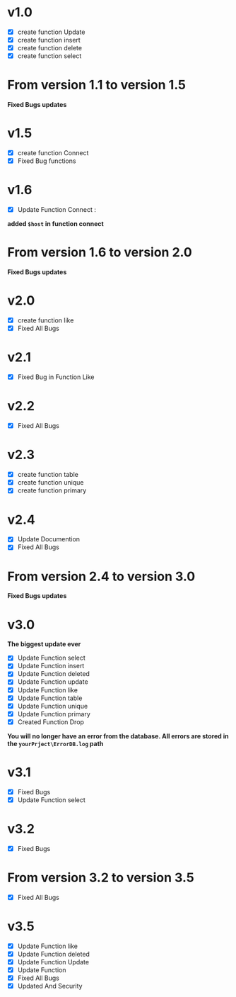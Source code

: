 # v1.0

- [X] create function Update
- [X] create function insert
- [X] create function delete
- [X] create function select
# From version 1.1 to version 1.5

__Fixed Bugs updates__

# v1.5

- [X] create function Connect
- [X] Fixed Bug functions

# v1.6

- [X] Update Function Connect :

**added `$host` in function connect**

# From version 1.6 to version 2.0

__Fixed Bugs updates__

# v2.0

- [X] create function like
- [X] Fixed All Bugs

# v2.1
 - [X] Fixed Bug in Function Like

# v2.2

- [X] Fixed All Bugs

# v2.3

- [X] create function table
- [X] create function unique
- [X] create function primary

# v2.4 

- [X] Update Documention
- [X] Fixed All Bugs

# From version 2.4 to version 3.0

__Fixed Bugs updates__

# v3.0


**The biggest update ever**

- [X] Update Function select
- [X] Update Function insert 
- [X] Update Function deleted
- [X] Update Function update
- [X] Update Function like
- [X] Update Function table
- [X] Update Function unique
- [X] Update Function primary
- [X] Created Function Drop

**You will no longer have an error from the database. All errors are stored in the `yourPrject\ErrorDB.log` path**


# v3.1
- [X] Fixed Bugs
- [X] Update Function select

# v3.2
- [X] Fixed Bugs

# From version 3.2 to version 3.5
- [X] Fixed All Bugs

# v3.5

- [X] Update Function like
- [X] Update Function deleted
- [X] Update Function Update
- [X] Update Function
- [X] Fixed All Bugs
- [X] Updated And Security
